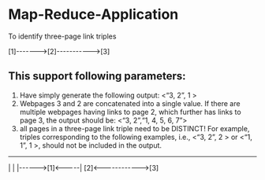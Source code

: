 # Map-Reduce-Application
To identify three-page link triples

[1]------->[2]----------->[3]

This support following parameters:
--------------------------------------------------------------------
1. Have simply generate the following output:
   <“3, 2”, 1 >
2. Webpages 3 and 2 are concatenated into a single value. If there are multiple webpages
having links to page 2, which further has links to page 3, the output should be:
<“3, 2”,“1, 4, 5, 6, 7”>
3. all pages in a three-page link triple need to be DISTINCT!
For example, triples corresponding to the following examples, i.e., <“3, 2”, 2 > or <“1, 1”, 1 >, 
should not be included in the output.
  __________________
  |                |
  |------>[1]<-----|          [2]<------------>[3]
  
  
  
  
  
